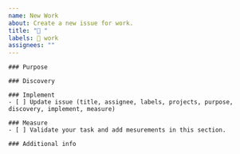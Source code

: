 ```yaml
---
name: New Work
about: Create a new issue for work.
title: "🛞 "
labels: 🛞 work
assignees: ""
---
```


```[tasklist]
### Purpose
```

```[tasklist]
### Discovery
```

```[tasklist]
### Implement
- [ ] Update issue (title, assignee, labels, projects, purpose, discovery, implement, measure)
```

```[tasklist]
### Measure
- [ ] Validate your task and add mesurements in this section.
```

```[tasklist]
### Additional info
```
